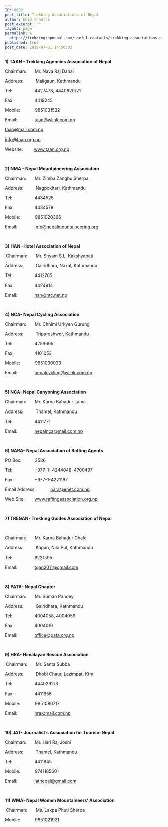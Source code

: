 ```yaml
---
ID: 8692
post_title: Trekking Associations of Nepal
author: khim.chhetri
post_excerpt: ""
layout: page
permalink: >
  https://trekkingtopnepal.com/useful-contacts/trekking-associations-of-nepal/
published: true
post_date: 2019-07-01 14:56:02
---
```

<strong>1) TAAN - Trekking Agencies Association of Nepal</strong>

Chairman:       Mr. Nava Raj Dahal

Address:          Maligaun, Kathmandu

Tel:                  4427473, 4440920/21

Fax:                 4419245

Mobile:            9851031532

Email:              taan@wlink.com.np

taan@mail.com.np

info@taan.org.np

Website:         <a href="http://www.taan.org.np">www.taan.org.np</a>

&nbsp;

<strong>2) NMA - Nepal Mountaineering Association</strong>

Chairman:       Mr. Zimba Zangbu Sherpa

Address:          Nagpokhari, Kathmandu

Tel:                  4434525

Fax:                 4434578

Mobile:            9851020366

Email:              <a href="mailto:info@nepalmountaineering.org">info@nepalmountaineering.org</a>

&nbsp;

<strong>3) HAN -Hotel Association of Nepal</strong>

<strong> </strong>Chairman:       Mr. Shyam S.L. Kakshyapati

Address:          Gairidhara, Naxal, Kathmandu

Tel:                  4412705

Fax:                 4424914

Email:              <a href="mailto:han@ntc.net.np">han@ntc.net.np</a>

&nbsp;

<strong>4) NCA- Nepal Cycling Association</strong>

Chairman:       Mr. Chhimi Urkyen Gurung

Address:          Tripureshwor, Kathmandu

Tel:                  4258605

Fax:                 4101053

Mobile:            9851030033

Email:              <a href="mailto:nepalcycling@wlink.com.np">nepalcycling@wlink.com.np</a>

&nbsp;

<strong>5) NCA- Nepal Canyoning Association </strong>

Chairman:       Mr. Karna Bahadur Lama

Address:          Thamel, Kathmandu

Tel:                  4411771

Email:              <a href="mailto:nepalnca@mail.com.np">nepalnca@mail.com.np</a>

&nbsp;

<strong>6) NARA- Nepal Association of Rafting Agents </strong>

PO Box:           3586

Tel:                  +977-1- 4244048, 4700497

Fax:                 +977-1-4221197

Email Address:            nara@enet.com.np

Web Site:        www.raftingassociation.org.np

&nbsp;

<strong>7) TREGAN- Trekking Guides Association of Nepal</strong>

&nbsp;

Chairman:       Mr. Karna Bahadur Ghale

Address:          Kapan, Nilo Pul, Kathmandu

Tel:                  6221595

Email:              <a href="mailto:tgan2011@gmail.com">tgan2011@gmail.com</a>

&nbsp;

<strong>8) PATA- Nepal Chapter</strong>

Chairman:       Mr. Suman Pandey

Address:          Gairidhara, Kathmandu

Tel:                  4004058, 4004059

Fax:                 4004016

Email:              <a href="mailto:office@pata.org.np">office@pata.org.np</a>

&nbsp;

<strong>9) HRA- Himalayan Rescue Association </strong>

<strong> </strong>Chairman:       Mr. Santa Subba

Address:          Dhobi Chaur, Lazimpat, Ktm.

Tel:                  4440292/3

Fax:                 4411956

Mobile:            9851086717

Email:              <a href="mailto:hra@mail.com.np">hra@mail.com.np</a>

<strong> </strong>

<strong>10) JAT- Journalist’s Association for Tourism Nepal </strong>

Chairman:       Mr. Hari Raj Joshi

Address:          Thamel, Kathmandu

Tel:                  4411845

Mobile:            9741185601

Email:              <a href="mailto:jatnepal@gmail.com">jatnepal@gmail.com</a>

&nbsp;

<strong>11) WMA- Nepal Women Mountaineers’ Association </strong>

<strong> </strong>Chairman:       Ms. Lakpa Phuti Sherpa

Mobile:            9851021921